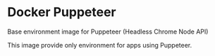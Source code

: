 Docker Puppeteer
===

Base environment image for Puppeteer (Headless Chrome Node API)

This image provide only environment for apps using Puppeteer.
